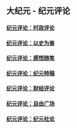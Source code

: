 ## 大纪元 - 纪元评论

#### [纪元评论：时政评论](indexes/nsc1025/README.md?06100330)
#### [纪元评论：以史为鉴](indexes/nsc1028/README.md?06100330)
#### [纪元评论：感悟随笔](indexes/nsc1035/README.md?06100330)
#### [纪元评论：纪元特稿](indexes/nsc424/README.md?06100330)
#### [纪元评论：财经评论](indexes/nsc1026/README.md?06100330)
#### [纪元评论：自由广场](indexes/nsc993/README.md?06100330)
#### [纪元评论：纪元社论](indexes/nsc422/README.md?06100330)
